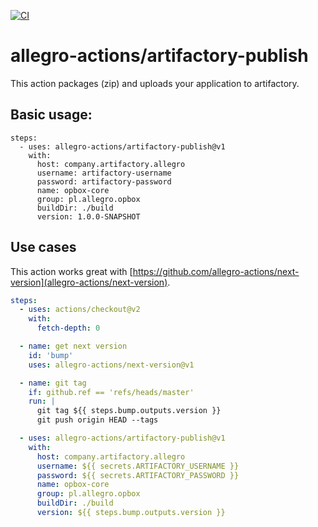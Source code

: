 [![CI](https://github.com/allegro-actions/artifactory-publish/actions/workflows/ci.yml/badge.svg)](https://github.com/allegro-actions/artifactory-publish/actions/workflows/ci.yml)

# allegro-actions/artifactory-publish

This action packages (zip) and uploads your application to artifactory.

## Basic usage:

```
steps:
  - uses: allegro-actions/artifactory-publish@v1
    with:
      host: company.artifactory.allegro
      username: artifactory-username
      password: artifactory-password
      name: opbox-core
      group: pl.allegro.opbox
      buildDir: ./build
      version: 1.0.0-SNAPSHOT
```

## Use cases

This action works great with [https://github.com/allegro-actions/next-version](allegro-actions/next-version).

```yaml
steps:
  - uses: actions/checkout@v2
    with:
      fetch-depth: 0

  - name: get next version
    id: 'bump'
    uses: allegro-actions/next-version@v1

  - name: git tag
    if: github.ref == 'refs/heads/master'
    run: |
      git tag ${{ steps.bump.outputs.version }}
      git push origin HEAD --tags

  - uses: allegro-actions/artifactory-publish@v1
    with:
      host: company.artifactory.allegro
      username: ${{ secrets.ARTIFACTORY_USERNAME }}
      password: ${{ secrets.ARTIFACTORY_PASSWORD }}
      name: opbox-core
      group: pl.allegro.opbox
      buildDir: ./build
      version: ${{ steps.bump.outputs.version }}
  ```
